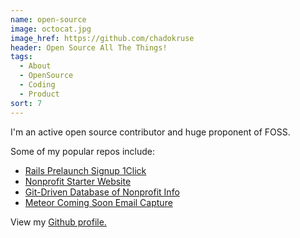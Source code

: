```yaml
---
name: open-source
image: octocat.jpg
image_href: https://github.com/chadokruse
header: Open Source All The Things!
tags:
  - About
  - OpenSource
  - Coding
  - Product
sort: 7
---
```

I'm an active open source contributor and huge proponent of FOSS.

Some of my popular repos include:

* [Rails Prelaunch Signup 1Click](https://github.com/chadokruse/rails-prelaunch-signup-1click)
* [Nonprofit Starter Website](https://github.com/smartergiving/free-nonprofit-starter-website)
* [Git-Driven Database of Nonprofit Info](https://github.com/smartergiving/open-data)
* [Meteor Coming Soon Email Capture](https://github.com/chadokruse/meteor-coming-soon-email-capture)

View my [Github profile.](https://github.com/chadokruse)

